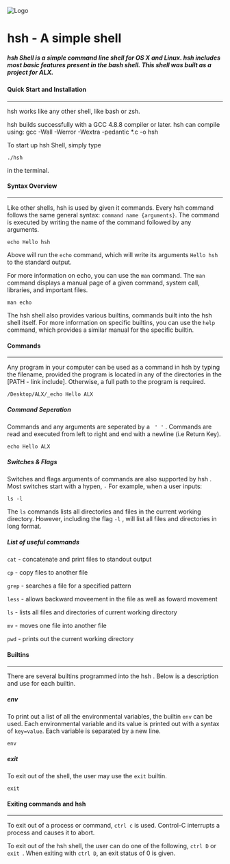 ![Logo](https://pbs.twimg.com/media/C93xIaaUwAAAM99?format=jpg&name=small)

 # hsh - A simple shell

##### hsh  Shell is a simple command line shell for OS X and Linux. hsh  includes most basic features present in the bash shell. This shell was built as a project for ALX.

#### Quick Start and Installation

------

hsh  works like any other shell, like bash or zsh.

hsh  builds successfully with a GCC 4.8.8 compiler or later. hsh  can compile using: gcc -Wall -Werror -Wextra -pedantic *.c -o hsh

To start up hsh  Shell, simply type
```
./hsh
```
in the terminal.

#### Syntax Overview

------

Like other shells, hsh  is used by given it commands. Every hsh  command follows the same general syntax: `command name {arguments}`. The command is executed by writing the name of the command followed by any arguments.

```
echo Hello hsh 
```

Above will run the `echo` command, which will write its arguments `Hello hsh ` to  the standard output.

For more information on echo, you can use the `man` command. The `man` command displays a manual page of a given command, system call, libraries, and important files.

```
man echo
```

The hsh shell also provides various builtins, commands built into the hsh shell itself. For more information on specific builtins, you can use the `help` command, which provides a similar manual for the specific builtin.


#### Commands

------

Any program in your computer can be used as a command in hsh  by typing the filename, provided the program is located in any of the directories in the [PATH - link include]. Otherwise, a full path to the program is required.

```
/Desktop/ALX/_echo Hello ALX
```

##### Command Seperation

Commands and any arguments are seperated by a ` ' '` . Commands are read and executed from left to right and end with a newline (i.e Return Key).

```
echo Hello ALX
```
##### Switches & Flags

Switches and flags arguments of commands are also supported by hsh . Most switches start with a hypen, `-`  For example, when a user inputs:

```
ls -l
```

The `ls` commands lists all directories and files in the current working directory. However, including the flag `-l` , will list all files and directories in long format.

##### List of useful commands

`cat` - concatenate and print files to standout output

`cp` - copy files to another file

`grep` - searches a file for a specified pattern

`less` - allows backward moveement in the file as well as foward movement

`ls` - lists all files and directories of current working directory

`mv` - moves one file into another file

`pwd` - prints out the current working directory

#### Builtins

------

There are several builtins programmed into the hsh . Below is a description and use for each builtin.

##### env

To print out a list of all the environmental variables, the builtin `env` can be used. Each environmental variable and its value is printed out with a syntax of `key=value`. Each variable is separated by a new line.
```
env
```
##### exit

To exit out of the shell, the user may use the `exit` builtin.

```
exit
```

#### Exiting commands and hsh 

------

To exit out of a process or command, `ctrl c` is used. Control-C interrupts a process and causes it to abort.

To exit out of the hsh  shell, the user can do one of the following, `ctrl D` or `exit `. When exiting with `ctrl D`, an exit status of 0 is given.
